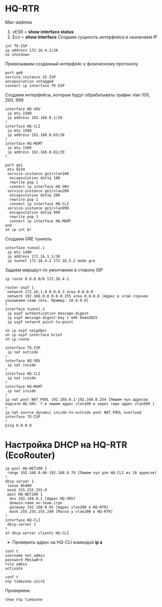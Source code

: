 # HQ-RTR
Mac-address
1. vESR = **show interface status**
2. Eco = **show interface**
   Создаем сущность интерфейса и назначаем IP
```
int TO-ISP
ip address 172.16.4.2/28
no shutdown
```
Привязываем созданный интерфейс к физическому протоколу

```
port ge0
service-instance SI-ISP
encapsulation untagged
connect ip interface TO-ISP
```
Создаем интерфейсы, которые будут обрабатывать трафик vlan 100, 200, 999
```
interface HQ-SRV
 ip mtu 1500
 ip address 192.168.0.1/26
!
interface HQ-CLI
 ip mtu 1500
 ip address 192.168.0.65/28
!
interface HQ-MGMT
 ip mtu 1500
 ip address 192.168.0.81/29
!
```
```
port ge1
 mtu 9234
 service-instance ge1/vlan100
  encapsulation dot1q 100
  rewrite pop 1
  connect ip interface HQ-SRV
 service-instance ge1/vlan200
  encapsulation dot1q 200
  rewrite pop 1
  connect ip interface HQ-CLI
 service-instance ge1/vlan999
  encapsulation dot1q 999
  rewrite pop 1
  connect ip interface HQ-MGMT
end
sh ip int br
```
Создаем GRE туннель
```
interface tunnel.1
 ip mtu 1400
 ip address 172.16.1.1/30
 ip tunnel 172.16.4.2 172.16.5.2 mode gre
```

Задаем маршрут по умолчанию в сторону ISP

```
ip route 0.0.0.0/0 172.16.4.1
```

```
router ospf 1
 network 172.16.1.0 0.0.0.3 area 0.0.0.0
 network 192.168.0.0 0.0.0.255 area 0.0.0.0 [Адрес в этой строчке указываем свою сеть. Пример: 10.0.0.0]
!
interface tunnel.1
 ip ospf authentication message-digest
 ip ospf message-digest-key 1 md5 Demo2025
 ip ospf network point-to-point
```
```
sh ip ospf neighbor 
sh ip ospf interface brief
sh ip route
```
```
interface TO-ISP
 ip nat outside
!
interface HQ-SRV
 ip nat inside
!
interface HQ-CLI
 ip nat inside
!
interface HQ-MGMT
 ip nat inside
!
ip nat pool NAT_POOL 192.168.0.1-192.168.0.254 [Пишем пул адресов подсети HQ-SRV. Т.е пишем адрес vlan100 и через тире адрес vlan999 ]
!
ip nat source dynamic inside-to-outside pool NAT_POOL overload interface TO-ISP
!
ping 8.8.8.8
```
# Настройка DHCP на HQ-RTR (EcoRouter)

```
ip pool HQ-NET200 1
 range 192.168.0.66-192.168.0.70 [Пишем пул для HQ-CLI из 16 адресов]
!
dhcp-server 1
 lease 86400
 mask 255.255.255.0
 pool HQ-NET200 1
  dns 192.168.0.2 [Адрес HQ-SRV]
  domain-name au-team.irpo
  gateway 192.168.0.65 [Адрес vlan200 в HQ-RTR]
  mask 255.255.255.240 [Маска у vlan200 в HQ-RTR]
!
interface HQ-CLI
 dhcp-server 1
!
sh dhcp-server clients HQ-CLI
```
* Проверить адрес на HQ-CLI командой **ip a**
```
conf t
username net_admin
password P@ssw0rd
role admin
activate
```
```
conf t
ntp timezone utc+5
```
Проверяем:

```
show ntp timezone
```
